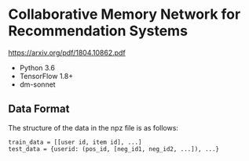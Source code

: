 # Collaborative Memory Network for Recommendation Systems

https://arxiv.org/pdf/1804.10862.pdf


* Python 3.6
* TensorFlow 1.8+
* dm-sonnet


## Data Format
The structure of the data in the npz file is as follows:

```
train_data = [[user id, item id], ...]
test_data = {userid: (pos_id, [neg_id1, neg_id2, ...]), ...}
```

